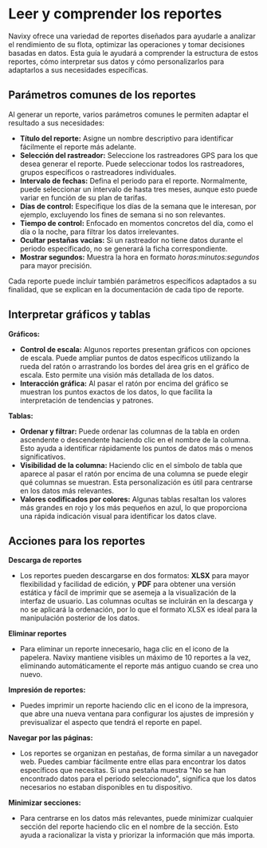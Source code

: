# Leer y comprender los reportes

Navixy ofrece una variedad de reportes diseñados para ayudarle a analizar el rendimiento de su flota, optimizar las operaciones y tomar decisiones basadas en datos. Esta guía le ayudará a comprender la estructura de estos reportes, cómo interpretar sus datos y cómo personalizarlos para adaptarlos a sus necesidades específicas.

## Parámetros comunes de los reportes

Al generar un reporte, varios parámetros comunes le permiten adaptar el resultado a sus necesidades:

* **Título del reporte:** Asigne un nombre descriptivo para identificar fácilmente el reporte más adelante.
* **Selección del rastreador:** Seleccione los rastreadores GPS para los que desea generar el reporte. Puede seleccionar todos los rastreadores, grupos específicos o rastreadores individuales.
* **Intervalo de fechas:** Defina el periodo para el reporte. Normalmente, puede seleccionar un intervalo de hasta tres meses, aunque esto puede variar en función de su plan de tarifas.
* **Días de control:** Especifique los días de la semana que le interesan, por ejemplo, excluyendo los fines de semana si no son relevantes.
* **Tiempo de control:** Enfocado en momentos concretos del día, como el día o la noche, para filtrar los datos irrelevantes.
* **Ocultar pestañas vacías:** Si un rastreador no tiene datos durante el periodo especificado, no se generará la ficha correspondiente.
* **Mostrar segundos:** Muestra la hora en formato _horas:minutos:segundos_ para mayor precisión.

Cada reporte puede incluir también parámetros específicos adaptados a su finalidad, que se explican en la documentación de cada tipo de reporte.

## Interpretar gráficos y tablas

**Gráficos:**

* **Control de escala:** Algunos reportes presentan gráficos con opciones de escala. Puede ampliar puntos de datos específicos utilizando la rueda del ratón o arrastrando los bordes del área gris en el gráfico de escala. Esto permite una visión más detallada de los datos.
* **Interacción gráfica:** Al pasar el ratón por encima del gráfico se muestran los puntos exactos de los datos, lo que facilita la interpretación de tendencias y patrones.

**Tablas:**

* **Ordenar y filtrar:** Puede ordenar las columnas de la tabla en orden ascendente o descendente haciendo clic en el nombre de la columna. Esto ayuda a identificar rápidamente los puntos de datos más o menos significativos.
* **Visibilidad de la columna:** Haciendo clic en el símbolo de tabla que aparece al pasar el ratón por encima de una columna se puede elegir qué columnas se muestran. Esta personalización es útil para centrarse en los datos más relevantes.
* **Valores codificados por colores:** Algunas tablas resaltan los valores más grandes en rojo y los más pequeños en azul, lo que proporciona una rápida indicación visual para identificar los datos clave.

## Acciones para los reportes

**Descarga de reportes**

* Los reportes pueden descargarse en dos formatos: **XLSX** para mayor flexibilidad y facilidad de edición, y **PDF** para obtener una versión estática y fácil de imprimir que se asemeja a la visualización de la interfaz de usuario. Las columnas ocultas se incluirán en la descarga y no se aplicará la ordenación, por lo que el formato XLSX es ideal para la manipulación posterior de los datos.

**Eliminar reportes**

* Para eliminar un reporte innecesario, haga clic en el icono de la papelera. Navixy mantiene visibles un máximo de 10 reportes a la vez, eliminando automáticamente el reporte más antiguo cuando se crea uno nuevo.

**Impresión de reportes:**

* Puedes imprimir un reporte haciendo clic en el icono de la impresora, que abre una nueva ventana para configurar los ajustes de impresión y previsualizar el aspecto que tendrá el reporte en papel.

**Navegar por las páginas:**

* Los reportes se organizan en pestañas, de forma similar a un navegador web. Puedes cambiar fácilmente entre ellas para encontrar los datos específicos que necesitas. Si una pestaña muestra "No se han encontrado datos para el periodo seleccionado", significa que los datos necesarios no estaban disponibles en tu dispositivo.

**Minimizar secciones:**

* Para centrarse en los datos más relevantes, puede minimizar cualquier sección del reporte haciendo clic en el nombre de la sección. Esto ayuda a racionalizar la vista y priorizar la información que más importa.
